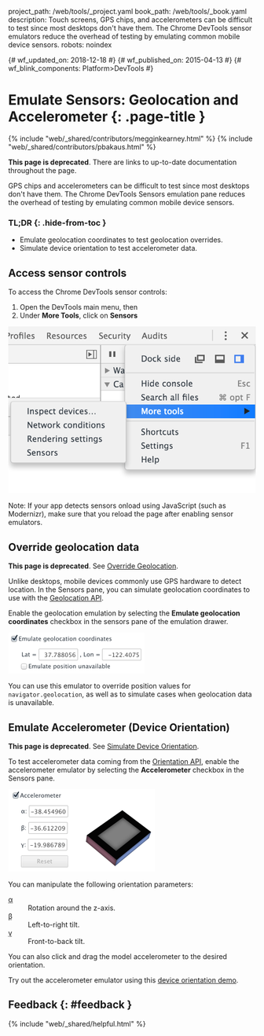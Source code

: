 project_path: /web/tools/_project.yaml
book_path: /web/tools/_book.yaml
description: Touch screens, GPS chips, and accelerometers can be difficult to test since most desktops don't have them. The Chrome DevTools sensor emulators reduce the overhead of testing by emulating common mobile device sensors.
robots: noindex

{# wf_updated_on: 2018-12-18 #}
{# wf_published_on: 2015-04-13 #}
{# wf_blink_components: Platform>DevTools #}

# Emulate Sensors: Geolocation and Accelerometer {: .page-title }

{% include "web/_shared/contributors/megginkearney.html" %}
{% include "web/_shared/contributors/pbakaus.html" %}

<aside class="warning">
  <b>This page is deprecated</b>. There are links to up-to-date documentation
  throughout the page.
</aside>

GPS chips and accelerometers can be difficult to test since most desktops don't have them. The Chrome DevTools Sensors emulation pane reduces the overhead of testing by emulating common mobile device sensors.


### TL;DR {: .hide-from-toc }
- Emulate geolocation coordinates to test geolocation overrides.
- Simulate device orientation to test accelerometer data.


## Access sensor controls

<div class="wf-devtools-flex">
  <div>
    <p>To access the Chrome DevTools sensor controls:</p>
    <ol>
      <li>Open the DevTools main menu, then</li>
      <li>Under <strong>More Tools</strong>, click on <strong>Sensors</strong></li>
    </ol>
  </div>
  <div class="wf-devtools-flex-half">
    <img src="imgs/navigate-to-sensors.png" alt="Navigate to Sensors panel">
  </div>
</div>

Note: If your app detects sensors onload using JavaScript (such as Modernizr), make sure that you reload the page after enabling sensor emulators.

## Override geolocation data

<aside class="warning">
  <b>This page is deprecated</b>. See <a href="/web/tools/chrome-devtools/device-mode/geolocation">Override Geolocation</a>.
</aside>

Unlike desktops, mobile devices commonly use GPS hardware to detect location. In the Sensors pane, you can simulate geolocation coordinates to use with the <a href='http://www.w3.org/TR/geolocation-API/'>Geolocation API</a>.

<div class="wf-devtools-flex">
  <div>
    <p>Enable the geolocation emulation by selecting the <strong>Emulate geolocation coordinates</strong> checkbox in the sensors pane of the emulation drawer.</p>
  </div>
  <div class="wf-devtools-flex-half">
    <img src="imgs/emulation-drawer-geolocation.png" alt="geolocation emulator enabled">
  </div>
</div>

You can use this emulator to override position values for `navigator.geolocation`, as well as to simulate cases when geolocation data is unavailable.

## Emulate Accelerometer (Device Orientation)

<aside class="warning">
  <b>This page is deprecated</b>. See <a href="/web/tools/chrome-devtools/device-mode/orientation">Simulate Device Orientation</a>.
</aside>

<div class="wf-devtools-flex">
  <div>
    <p>To test accelerometer data coming from the <a href='http://www.w3.org/TR/screen-orientation/'>Orientation API</a>, enable the accelerometer emulator by selecting the <strong>Accelerometer</strong> checkbox in the Sensors pane.</p>
  </div>
  <div class="wf-devtools-flex-half">
    <img src="imgs/emulation-drawer-accelerometer.png" alt="Accelerometer control">
  </div>
</div>

You can manipulate the following orientation parameters:

<dl>
<dt><abbr title="alpha">α</abbr></dt>
<dd>Rotation around the z-axis.</dd>
<dt><abbr title="beta">β</abbr></dt>
<dd>Left-to-right tilt.</dd>
<dt><abbr title="gamma">γ</abbr></dt>
<dd>Front-to-back tilt.</dd>
</dl>

You can also click and drag the model accelerometer to the desired orientation.

Try out the accelerometer emulator using this [device orientation demo](http://googlesamples.github.io/web-fundamentals/fundamentals/native-hardware/device-orientation/dev-orientation.html).

## Feedback {: #feedback }

{% include "web/_shared/helpful.html" %}
